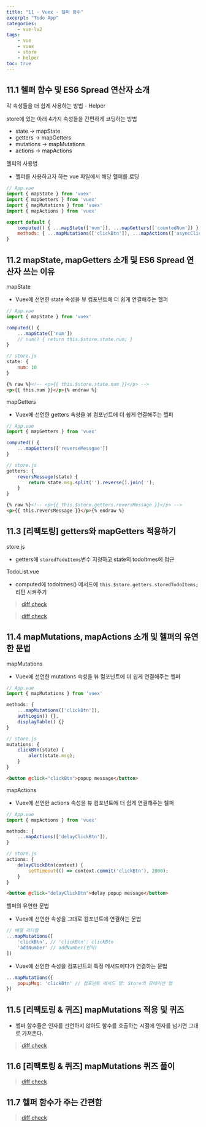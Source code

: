 ```yaml
--- 
title: "11 - Vuex - 헬퍼 함수" 
excerpt: "Todo App"
categories: 
    - vue-lv2
tags: 
    - vue
    - vuex
    - store
    - helper
toc: true
--- 
```


## 11.1 헬퍼 함수 및 ES6 Spread 연산자 소개

각 속성들을 더 쉽게 사용하는 방법 - Helper

store에 있는 아래 4가지 속성들을 간편하게 코딩하는 방법
- state -> mapState
- getters -> mapGetters
- mutations -> mapMutations
- actions -> mapActions

헬퍼의 사용법
- 헬퍼를 사용하고자 하는 vue 파일에서 해당 헬퍼를 로딩

```javascript
// App.vue
import { mapState } from 'vuex'
import { mapGetters } from 'vuex'
import { mapMutations } from 'vuex'
import { mapActions } from 'vuex'

export default {
    computed() { ...mapState(['num']), ...mapGetters(['countedNum']) },
    methods: { ...mapMutations(['clickBtn']), ...mapActions(['asyncClickBtn']) }
}
```

## 11.2 mapState, mapGetters 소개 및 ES6 Spread 연산자 쓰는 이유

mapState
- Vuex에 선언한 state 속성을 뷰 컴포넌트에 더 쉽게 연결해주는 헬퍼

```javascript
// App.vue
import { mapState } from 'vuex'

computed() {
    ...mapState(['num'])
    // num() { return this.$store.state.num; }
}

// store.js
state: {
    num: 10
}
```
```html
{% raw %}<!-- <p>{{ this.$store.state.num }}</p> -->
<p>{{ this.num }}</p>{% endraw %}
```

mapGetters
- Vuex에 선언한 getters 속성을 뷰 컴포넌트에 더 쉽게 연결해주는 헬퍼

```javascript
// App.vue
import { mapGetters } from 'vuex'

computed() { 
    ...mapGetters(['reverseMessgae']) 
}

// store.js
getters: {
    reversMessage(state) {
        return state.msg.split('').reverse().join('');
    }
}
```
```html
{% raw %}<!-- <p>{{ this.$store.getters.reversMessage }}</p> -->
<p>{{ this.reversMessage }}</p>{% endraw %}
```

## 11.3 [리팩토링] getters와 mapGetters 적용하기

store.js
- getters에 `storedTodoItems`변수 지정하고 state의 todoItmes에 접근

TodoList.vue
- computed에 todoItmes() 메서드에 `this.$store.getters.storedTodoItems;` 리턴 시켜주기

>[diff check](https://github.com/wjddk0909/vue-lv2/commit/b306678eb054ec395e200caedf70324b720a7636)

>[diff check](https://github.com/wjddk0909/vue-lv2/commit/1d049794f72638cdf7d682668120b16394eaa573)

## 11.4 mapMutations, mapActions 소개 및 헬퍼의 유연한 문법

mapMutations
- Vuex에 선언한 mutations 속성을 뷰 컴포넌트에 더 쉽게 연결해주는 헬퍼

```javascript
// App.vue
import { mapMutations } from 'vuex'

methods: {
    ...mapMutations(['clickBtn']),
    authLogin() {},
    displayTable() {}
}

// store.js
mutations: {
    clickBtn(state) {
        alert(state.msg);
    }
}
```
```html
<button @click="clickBtn">popup message</button>
```

mapActions
- Vuex에 선언한 actions 속성을 뷰 컴포넌트에 더 쉽게 연결해주는 헬퍼

```javascript
// App.vue
import { mapActions } from 'vuex'

methods: {
    ...mapActions(['delayClickBtn']),
}

// store.js
actions: {
    delayClickBtn(context) {
        setTimeout(() => context.commit('clickBtn'), 2000);
    }
}
```
```html
<button @click="delayClickBtn">delay popup message</button>
```

헬퍼의 유연한 문법
- Vuex에 선언한 속성을 그대로 컴포넌트에 연결하는 문법
```javascript
// 배열 리터럴
...mapMutations([
    'clickBtn', // 'clickBtn': clickBtn
    'addNumber' // addNumber(인자)
])
```
- Vuex에 선언한 속성을 컴포넌트의 특정 메서드에다가 연결하는 문법
```javascript
...mapMutations({
    popupMsg: 'clickBtn' // 컴포넌트 메서드 명: Store의 뮤테이션 명
})
```

## 11.5 [리팩토링 & 퀴즈] mapMutations 적용 및 퀴즈

- 헬퍼 함수들은 인자를 선언하지 않아도 함수를 호출하는 시점에 인자를 넘기면 그대로 가져온다.

>[diff check](https://github.com/wjddk0909/vue-lv2/commit/7dae61fdccda7ab92d149e33facdad54e4e3dd68)

## 11.6 [리팩토링 & 퀴즈] mapMutations 퀴즈 풀이

>[diff check](https://github.com/wjddk0909/vue-lv2/commit/67784bbc9618685935ff2da326c65ffd7b042338)

## 11.7 헬퍼 함수가 주는 간편함

>[diff check](https://github.com/wjddk0909/vue-lv2/commit/930c25c6e7529f517740a12a9f00915411ec0b6b)